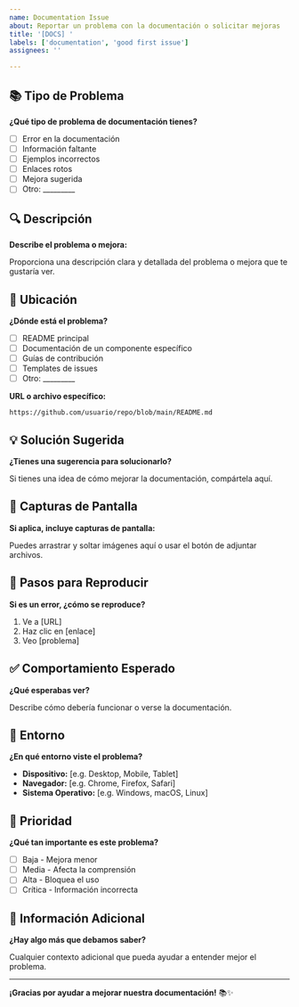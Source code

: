 ```yaml
---
name: Documentation Issue
about: Reportar un problema con la documentación o solicitar mejoras
title: '[DOCS] '
labels: ['documentation', 'good first issue']
assignees: ''

---
```


## 📚 Tipo de Problema

**¿Qué tipo de problema de documentación tienes?**

- [ ] Error en la documentación
- [ ] Información faltante
- [ ] Ejemplos incorrectos
- [ ] Enlaces rotos
- [ ] Mejora sugerida
- [ ] Otro: _________

## 🔍 Descripción

**Describe el problema o mejora:**

Proporciona una descripción clara y detallada del problema o mejora que te gustaría ver.

## 📍 Ubicación

**¿Dónde está el problema?**

- [ ] README principal
- [ ] Documentación de un componente específico
- [ ] Guías de contribución
- [ ] Templates de issues
- [ ] Otro: _________

**URL o archivo específico:**
```
https://github.com/usuario/repo/blob/main/README.md
```

## 💡 Solución Sugerida

**¿Tienes una sugerencia para solucionarlo?**

Si tienes una idea de cómo mejorar la documentación, compártela aquí.

## 📸 Capturas de Pantalla

**Si aplica, incluye capturas de pantalla:**

Puedes arrastrar y soltar imágenes aquí o usar el botón de adjuntar archivos.

## 🔧 Pasos para Reproducir

**Si es un error, ¿cómo se reproduce?**

1. Ve a [URL]
2. Haz clic en [enlace]
3. Veo [problema]

## ✅ Comportamiento Esperado

**¿Qué esperabas ver?**

Describe cómo debería funcionar o verse la documentación.

## 📱 Entorno

**¿En qué entorno viste el problema?**

- **Dispositivo:** [e.g. Desktop, Mobile, Tablet]
- **Navegador:** [e.g. Chrome, Firefox, Safari]
- **Sistema Operativo:** [e.g. Windows, macOS, Linux]

## 🎯 Prioridad

**¿Qué tan importante es este problema?**

- [ ] Baja - Mejora menor
- [ ] Media - Afecta la comprensión
- [ ] Alta - Bloquea el uso
- [ ] Crítica - Información incorrecta

## 📝 Información Adicional

**¿Hay algo más que debamos saber?**

Cualquier contexto adicional que pueda ayudar a entender mejor el problema.

---

**¡Gracias por ayudar a mejorar nuestra documentación!** 📚✨

